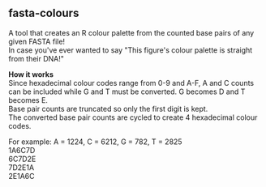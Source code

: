 ## fasta-colours
A tool that creates an R colour palette from the counted base pairs of any given FASTA file!  
In case you've ever wanted to say "This figure's colour palette is straight from their DNA!"  
  
**How it works**  
Since hexadecimal colour codes range from 0-9 and A-F, A and C counts can be included while G and T must be converted. G becomes D and T becomes E.  
Base pair counts are truncated so only the first digit is kept.  
The converted base pair counts are cycled to create 4 hexadecimal colour codes.  
  
For example: A = 1224, C = 6212, G = 782, T = 2825  
1A6C7D  
6C7D2E  
7D2E1A  
2E1A6C  
